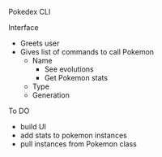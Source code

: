 Pokedex CLI

Interface
- Greets user
- Gives list of commands to call Pokemon
    - Name
        - See evolutions
        - Get Pokemon stats
    - Type
    - Generation

To DO
- build UI
- add stats to pokemon instances
- pull instances from Pokemon class

